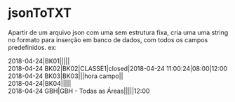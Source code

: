 # jsonToTXT

Apartir de um arquivo json com uma sem estrutura fixa, cria uma uma string no formato para inserção em banco de dados, com todos os campos predefinidos.
ex:

2018-04-24|BK01|||||</br>
2018-04-24 BK02|BK02|CLASSE1|closed|2018-04-24 11:00:24|08:00|12:00</br>
2018-04-24 BK03|BK03|||hora campo||</br>
2018-04-24|BK04|||||</br>
2018-04-24 GBH|GBH - Todas as Áreas|||||12:00</br>
